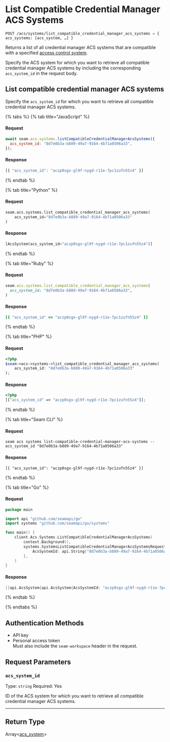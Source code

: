 # List Compatible Credential Manager ACS Systems

```
POST /acs/systems/list_compatible_credential_manager_acs_systems ⇒ { acs_systems: [acs_system, …] }
```

Returns a list of all credential manager ACS systems that are compatible with a specified
[access control system](https://docs.seam.co/latest/capability-guides/access-systems).

Specify the ACS system for which you want to retrieve all compatible credential manager ACS
systems by including the corresponding `acs_system_id` in the request body.

## List compatible credential manager ACS systems

Specify the `acs_system_id` for which you want to retrieve all compatible credential manager ACS systems.

{% tabs %}
{% tab title="JavaScript" %}
#### Request

```javascript
await seam.acs.systems.listCompatibleCredentialManagerAcsSystems({
  acs_system_id: "8d7e0b3a-b889-49a7-9164-4b71a0506a33",
});
```

#### Response

```javascript
[{ "acs_system_id": "aczp0sgx-gl9f-nygd-r11e-7pc1zufn55z4" }]
```
{% endtab %}

{% tab title="Python" %}
#### Request

```python
seam.acs.systems.list_compatible_credential_manager_acs_systems(
    acs_system_id="8d7e0b3a-b889-49a7-9164-4b71a0506a33"
)
```

#### Response

```python
[AcsSystem(acs_system_id="aczp0sgx-gl9f-nygd-r11e-7pc1zufn55z4")]
```
{% endtab %}

{% tab title="Ruby" %}
#### Request

```ruby
seam.acs.systems.list_compatible_credential_manager_acs_systems(
  acs_system_id: "8d7e0b3a-b889-49a7-9164-4b71a0506a33",
)
```

#### Response

```ruby
[{ "acs_system_id" => "aczp0sgx-gl9f-nygd-r11e-7pc1zufn55z4" }]
```
{% endtab %}

{% tab title="PHP" %}
#### Request

```php
<?php
$seam->acs->systems->list_compatible_credential_manager_acs_systems(
    acs_system_id: "8d7e0b3a-b889-49a7-9164-4b71a0506a33"
);
```

#### Response

```php
<?php
[["acs_system_id" => "aczp0sgx-gl9f-nygd-r11e-7pc1zufn55z4"]];
```
{% endtab %}

{% tab title="Seam CLI" %}
#### Request

```seam_cli
seam acs systems list-compatible-credential-manager-acs-systems --acs_system_id "8d7e0b3a-b889-49a7-9164-4b71a0506a33"
```

#### Response

```seam_cli
[{ "acs_system_id": "aczp0sgx-gl9f-nygd-r11e-7pc1zufn55z4" }]
```
{% endtab %}

{% tab title="Go" %}
#### Request

```go
package main

import api "github.com/seamapi/go"
import systems "github.com/seamapi/go/systems"

func main() {
	client.Acs.Systems.ListCompatibleCredentialManagerAcsSystems(
		context.Background(),
		systems.SystemsListCompatibleCredentialManagerAcsSystemsRequest{
			AcsSystemId: api.String("8d7e0b3a-b889-49a7-9164-4b71a0506a33"),
		},
	)
}
```

#### Response

```go
[]api.AcsSystem{api.AcsSystem{AcsSystemId: "aczp0sgx-gl9f-nygd-r11e-7pc1zufn55z4"}}
```
{% endtab %}

{% endtabs %}
## Authentication Methods

- API key
- Personal access token
  <br>Must also include the `seam-workspace` header in the request.

## Request Parameters

### `acs_system_id`

Type: `string`
Required: Yes

ID of the ACS system for which you want to retrieve all compatible credential manager ACS systems.

***

## Return Type

Array<[acs\_system](./)>
